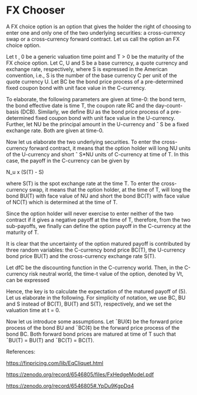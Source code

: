 # FX Chooser

A FX choice option is an option that gives the holder the right of choosing to enter one and only one of the two underlying securities: a cross-currency swap or a cross-currency forward contract. Let us call the option an FX choice option.

Let t ¸ 0 be a generic valuation time point and T > 0 be the maturity of the FX choice option. Let C, U and S be a base currency, a quote currency and exchange rate, respectively, where S is expressed in the American convention, i.e., S is the number of the base currency C per unit of the quote currency U. Let BC be the bond price process of a pre-determined fixed coupon bond with unit face value in the C-currency. 

To elaborate, the following parameters are given at time-0: the bond term, the bond effective date is time T, the coupon rate RC and the day-count-basis (DCB). Similarly, we define BU as the bond price process of a pre-determined fixed coupon bond with unit face value in the U-currency. Further, let NU be the principal amount in the U-currency and ˆ S be a fixed exchange rate. Both are given at time-0.

Now let us elaborate the two underlying securities. To enter the cross-currency forward contract, it means that the option holder will long NU units of the U-currency and short ˆ S*NU units of C-currency at time of T. In this case, the payoff in the C-currency can be given by

 N_u x (S(T) - S)

where S(T) is the spot exchange rate at the time T. To enter the cross-currency swap, it means that the option holder, at the time of T, will long the bond BU(T) with face value of NU and short the bond BC(T) with face value of NC(T) which is determined at the time of T.

Since the option holder will never exercise to enter neither of the two contract if it gives a negative payoff at the time of T, therefore, from the two sub-payoffs, we finally can define the option payoff in the C-currency at the maturity of T.

It is clear that the uncertainty of the option matured payoff is contributed by three random variables: the C-currency bond price BC(T), the U-currency bond price BU(T) and the cross-currency exchange rate S(T).

Let dfC be the discounting function in the C-currency world. Then, in the C-currency risk neutral world, the time-t value of the option, denoted by Vt, can be expressed

Hence, the key is to calculate the expectation of the matured payoff of (5). Let us elaborate in the following. For simplicity of notation, we use BC, BU and S instead of BC(T), BU(T) and S(T), respectively, and we set the valuation time at t = 0. 

Now let us introduce some assumptions. Let ¯BU(¢) be the forward price process of the bond BU and ¯BC(¢) be the forward price process of the bond BC. Both forward bond prices are matured at time of T such that ¯BU(T) = BU(T) and ¯BC(T) = BC(T).

References:

https://finpricing.com/lib/EqCliquet.html

https://zenodo.org/record/6546805/files/FxHedgeModel.pdf

https://zenodo.org/record/6546805#.YpDu9KgpDq4
